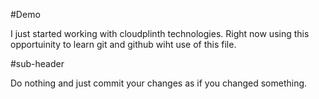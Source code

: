 #Demo


I just started working with cloudplinth technologies. Right now using this opportuinity to learn git and github wiht use of this file.

#sub-header

Do nothing and just commit your changes as if you changed something.
